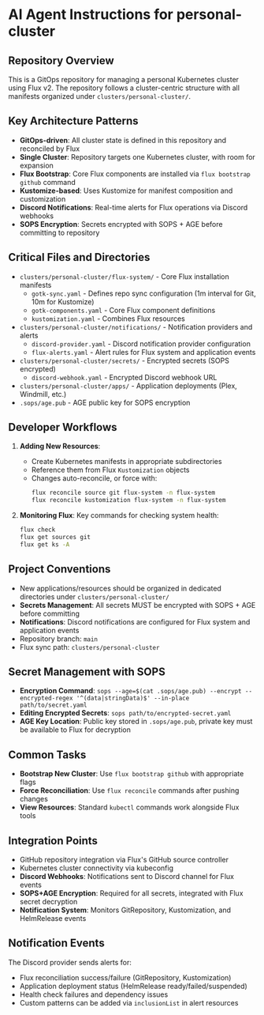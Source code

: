 # AI Agent Instructions for personal-cluster

## Repository Overview
This is a GitOps repository for managing a personal Kubernetes cluster using Flux v2. The repository follows a cluster-centric structure with all manifests organized under `clusters/personal-cluster/`.

## Key Architecture Patterns
- **GitOps-driven**: All cluster state is defined in this repository and reconciled by Flux
- **Single Cluster**: Repository targets one Kubernetes cluster, with room for expansion
- **Flux Bootstrap**: Core Flux components are installed via `flux bootstrap github` command
- **Kustomize-based**: Uses Kustomize for manifest composition and customization
- **Discord Notifications**: Real-time alerts for Flux operations via Discord webhooks
- **SOPS Encryption**: Secrets encrypted with SOPS + AGE before committing to repository

## Critical Files and Directories
- `clusters/personal-cluster/flux-system/` - Core Flux installation manifests
  - `gotk-sync.yaml` - Defines repo sync configuration (1m interval for Git, 10m for Kustomize)
  - `gotk-components.yaml` - Core Flux component definitions
  - `kustomization.yaml` - Combines Flux resources
- `clusters/personal-cluster/notifications/` - Notification providers and alerts
  - `discord-provider.yaml` - Discord notification provider configuration
  - `flux-alerts.yaml` - Alert rules for Flux system and application events
- `clusters/personal-cluster/secrets/` - Encrypted secrets (SOPS encrypted)
  - `discord-webhook.yaml` - Encrypted Discord webhook URL
- `clusters/personal-cluster/apps/` - Application deployments (Plex, Windmill, etc.)
- `.sops/age.pub` - AGE public key for SOPS encryption

## Developer Workflows
1. **Adding New Resources**:
   - Create Kubernetes manifests in appropriate subdirectories
   - Reference them from Flux `Kustomization` objects
   - Changes auto-reconcile, or force with:
     ```bash
     flux reconcile source git flux-system -n flux-system
     flux reconcile kustomization flux-system -n flux-system
     ```

2. **Monitoring Flux**:
   Key commands for checking system health:
   ```bash
   flux check
   flux get sources git
   flux get ks -A
   ```

## Project Conventions
- New applications/resources should be organized in dedicated directories under `clusters/personal-cluster/`
- **Secrets Management**: All secrets MUST be encrypted with SOPS + AGE before committing
- **Notifications**: Discord notifications are configured for Flux system and application events
- Repository branch: `main`
- Flux sync path: `clusters/personal-cluster`

## Secret Management with SOPS
- **Encryption Command**: `sops --age=$(cat .sops/age.pub) --encrypt --encrypted-regex '^(data|stringData)$' --in-place path/to/secret.yaml`
- **Editing Encrypted Secrets**: `sops path/to/encrypted-secret.yaml`
- **AGE Key Location**: Public key stored in `.sops/age.pub`, private key must be available to Flux for decryption

## Common Tasks
- **Bootstrap New Cluster**: Use `flux bootstrap github` with appropriate flags
- **Force Reconciliation**: Use `flux reconcile` commands after pushing changes
- **View Resources**: Standard `kubectl` commands work alongside Flux tools

## Integration Points
- GitHub repository integration via Flux's GitHub source controller
- Kubernetes cluster connectivity via kubeconfig
- **Discord Webhooks**: Notifications sent to Discord channel for Flux events
- **SOPS+AGE Encryption**: Required for all secrets, integrated with Flux secret decryption
- **Notification System**: Monitors GitRepository, Kustomization, and HelmRelease events

## Notification Events
The Discord provider sends alerts for:
- Flux reconciliation success/failure (GitRepository, Kustomization)
- Application deployment status (HelmRelease ready/failed/suspended)
- Health check failures and dependency issues
- Custom patterns can be added via `inclusionList` in alert resources